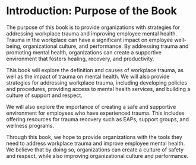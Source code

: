 Introduction: Purpose of the Book
=================================

The purpose of this book is to provide organizations with strategies for addressing workplace trauma and improving employee mental health. Trauma in the workplace can have a significant impact on employee well-being, organizational culture, and performance. By addressing trauma and promoting mental health, organizations can create a supportive environment that fosters healing, recovery, and productivity.

This book will explore the definition and causes of workplace trauma, as well as the impact of trauma on mental health. We will also provide strategies for addressing workplace trauma, including developing policies and procedures, providing access to mental health services, and building a culture of support and respect.

We will also explore the importance of creating a safe and supportive environment for employees who have experienced trauma. This includes offering resources for trauma recovery such as EAPs, support groups, and wellness programs.

Through this book, we hope to provide organizations with the tools they need to address workplace trauma and improve employee mental health. We believe that by doing so, organizations can create a culture of safety and respect, while also improving organizational culture and performance.


